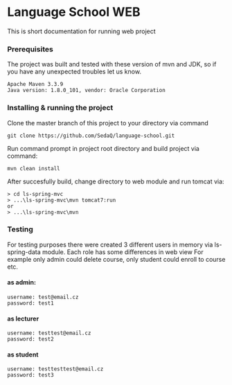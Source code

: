 # Language School WEB

This is short documentation for running web project

### Prerequisites
The project was built and tested with these version of mvn and JDK, so if you have any unexpected troubles let us know.

```
Apache Maven 3.3.9
Java version: 1.8.0_101, vendor: Oracle Corporation
```

### Installing & running the project
Clone the master branch of this project to your directory via command

```
git clone https://github.com/SedaQ/language-school.git
```

Run command prompt in project root directory and build project via command:

```
mvn clean install
```

After succesfully build, change directory to web module and run tomcat via:

```
> cd ls-spring-mvc
> ...\ls-spring-mvc\mvn tomcat7:run
or 
> ...\ls-spring-mvc\mvn
```

### Testing
For testing purposes there were created 3 different users in memory via ls-spring-data module. Each role has some differences in web view For example only admin could delete course, only student could enroll to course etc.

#### as admin:

```
username: test@email.cz
password: test1
```

#### as lecturer

```
username: testtest@email.cz
password: test2
```

#### as student

```
username: testtesttest@email.cz
password: test3
```



